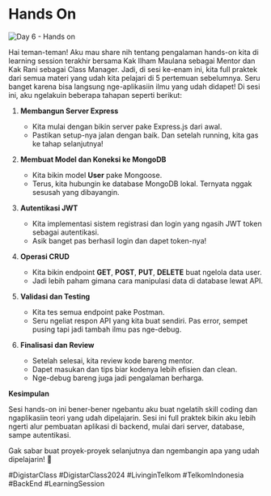 # Hands On

![Day 6 - Hands on](https://github.com/user-attachments/assets/465864b3-2cf4-42af-8655-8b11ad49acb5)

Hai teman-teman! Aku mau share nih tentang pengalaman hands-on kita di learning session terakhir bersama Kak Ilham Maulana sebagai Mentor dan Kak Rani sebagai Class Manager. Jadi, di sesi ke-enam ini, kita full praktek dari semua materi yang udah kita pelajari di 5 pertemuan sebelumnya. Seru banget karena bisa langsung nge-aplikasiin ilmu yang udah didapet! Di sesi ini, aku ngelakuin beberapa tahapan seperti berikut:
1. **Membangun Server Express**
   - Kita mulai dengan bikin server pake Express.js dari awal.
   - Pastikan setup-nya jalan dengan baik. Dan setelah running, kita gas ke tahap selanjutnya!

2. **Membuat Model dan Koneksi ke MongoDB**
   - Kita bikin model **User** pake Mongoose.
   - Terus, kita hubungin ke database MongoDB lokal. Ternyata nggak sesusah yang dibayangin.

3. **Autentikasi JWT**
   - Kita implementasi sistem registrasi dan login yang ngasih JWT token sebagai autentikasi.
   - Asik banget pas berhasil login dan dapet token-nya!

4. **Operasi CRUD**
   - Kita bikin endpoint **GET**, **POST**, **PUT**, **DELETE** buat ngelola data user.
   - Jadi lebih paham gimana cara manipulasi data di database lewat API.

5. **Validasi dan Testing**
   - Kita tes semua endpoint pake Postman.
   - Seru ngeliat respon API yang kita buat sendiri. Pas error, sempet pusing tapi jadi tambah ilmu pas nge-debug.

6. **Finalisasi dan Review**
   - Setelah selesai, kita review kode bareng mentor.
   - Dapet masukan dan tips biar kodenya lebih efisien dan clean.
   - Nge-debug bareng juga jadi pengalaman berharga.

**Kesimpulan**

Sesi hands-on ini bener-bener ngebantu aku buat ngelatih skill coding dan ngaplikasiin teori yang udah dipelajarin. Sesi ini full praktek bikin aku lebih ngerti alur pembuatan aplikasi di backend, mulai dari server, database, sampe autentikasi.

Gak sabar buat proyek-proyek selanjutnya dan ngembangin apa yang udah dipelajarin! 🚀


#DigistarClass #DigistarClass2024 #LivinginTelkom #TelkomIndonesia #BackEnd #LearningSession
